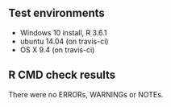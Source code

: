 ## Test environments
* Windows 10 install, R 3.6.1
* ubuntu 14.04 (on travis-ci)
* OS X 9.4 (on travis-ci)

## R CMD check results
There were no ERRORs, WARNINGs or NOTEs. 
